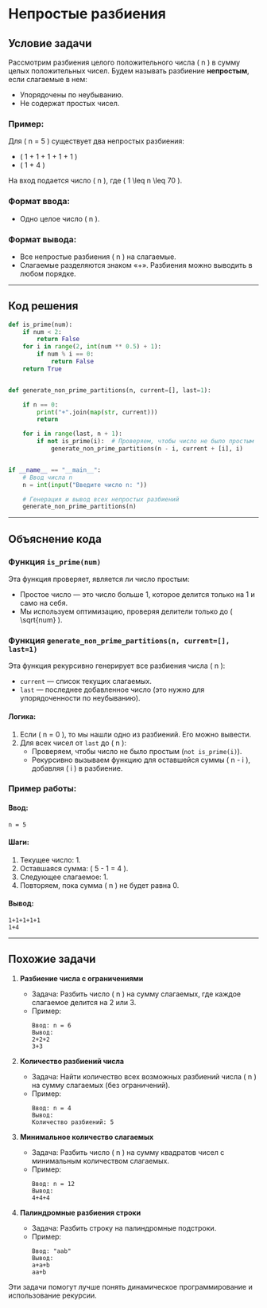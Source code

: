 
# Непростые разбиения

## Условие задачи

Рассмотрим разбиения целого положительного числа \( n \) в сумму целых положительных чисел. Будем называть разбиение **непростым**, если слагаемые в нем:
- Упорядочены по неубыванию.
- Не содержат простых чисел.

### Пример:

Для \( n = 5 \) существует два непростых разбиения:
- \( 1 + 1 + 1 + 1 + 1 \)
- \( 1 + 4 \)

На вход подается число \( n \), где \( 1 \leq n \leq 70 \). 

### Формат ввода:
- Одно целое число \( n \).

### Формат вывода:
- Все непростые разбиения \( n \) на слагаемые. 
- Слагаемые разделяются знаком «+». Разбиения можно выводить в любом порядке.

---

## Код решения

```python
def is_prime(num):
    if num < 2:
        return False
    for i in range(2, int(num ** 0.5) + 1):
        if num % i == 0:
            return False
    return True


def generate_non_prime_partitions(n, current=[], last=1):

    if n == 0:
        print("+".join(map(str, current)))
        return

    for i in range(last, n + 1):
        if not is_prime(i):  # Проверяем, чтобы число не было простым
            generate_non_prime_partitions(n - i, current + [i], i)


if __name__ == "__main__":
    # Ввод числа n
    n = int(input("Введите число n: "))

    # Генерация и вывод всех непростых разбиений
    generate_non_prime_partitions(n)
```

---

## Объяснение кода

### Функция `is_prime(num)`
Эта функция проверяет, является ли число простым:
- Простое число — это число больше 1, которое делится только на 1 и само на себя.
- Мы используем оптимизацию, проверяя делители только до \( \sqrt{num} \).

### Функция `generate_non_prime_partitions(n, current=[], last=1)`
Эта функция рекурсивно генерирует все разбиения числа \( n \):
- `current` — список текущих слагаемых.
- `last` — последнее добавленное число (это нужно для упорядоченности по неубыванию).

#### Логика:
1. Если \( n = 0 \), то мы нашли одно из разбиений. Его можно вывести.
2. Для всех чисел от `last` до \( n \):
   - Проверяем, чтобы число не было простым (`not is_prime(i)`).
   - Рекурсивно вызываем функцию для оставшейся суммы \( n - i \), добавляя \( i \) в разбиение.

### Пример работы:

#### Ввод:
```
n = 5
```

#### Шаги:
1. Текущее число: 1.
2. Оставшаяся сумма: \( 5 - 1 = 4 \).
3. Следующее слагаемое: 1.
4. Повторяем, пока сумма \( n \) не будет равна 0.

#### Вывод:
```
1+1+1+1+1
1+4
```

---

## Похожие задачи

1. **Разбиение числа с ограничениями**
   - Задача: Разбить число \( n \) на сумму слагаемых, где каждое слагаемое делится на 2 или 3.
   - Пример:
     ```
     Ввод: n = 6
     Вывод: 
     2+2+2
     3+3
     ```

2. **Количество разбиений числа**
   - Задача: Найти количество всех возможных разбиений числа \( n \) на сумму слагаемых (без ограничений).
   - Пример:
     ```
     Ввод: n = 4
     Вывод: 
     Количество разбиений: 5
     ```

3. **Минимальное количество слагаемых**
   - Задача: Разбить число \( n \) на сумму квадратов чисел с минимальным количеством слагаемых.
   - Пример:
     ```
     Ввод: n = 12
     Вывод: 
     4+4+4
     ```

4. **Палиндромные разбиения строки**
   - Задача: Разбить строку на палиндромные подстроки.
   - Пример:
     ```
     Ввод: "aab"
     Вывод: 
     a+a+b
     aa+b
     ``` 

Эти задачи помогут лучше понять динамическое программирование и использование рекурсии.
